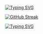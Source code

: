 [![Typing SVG](https://readme-typing-svg.demolab.com?font=Fira+Code&pause=1000&color=F70000&center=true&width=800&lines=Spytechx+D+tEcHWeirDoX+%F0%9F%91%BB%F0%9F%A4%96;Welcome+to+the+Home+of+Development;I'd+be+glad+if+you+do+contact+me+for+your+Jobs)](https://git.io/typing-svg)

[![GitHub Streak](https://streak-stats.demolab.com?user=Spytechx&exclude_days=Sun)](https://git.io/streak-stats)

[![Typing SVG](https://readme-typing-svg.demolab.com?font=Fira+Code&weight=600&size=25&pause=1000&color=001EF7&center=true&width=800&lines=%F0%9F%91%8B+Hi%2C+I%E2%80%99m+%40Spytechx;%F0%9F%91%80+I%E2%80%99m+becoming+a+better+programmer;%F0%9F%8C%B1+I%E2%80%99m+currently+writing+HTML%2C+SCSS%2C+JavaScript%2C;+ReactJS%2C+C%2C+Python+more+unfolding...;%F0%9F%92%9E%EF%B8%8F+I%E2%80%99m+looking+to+collaborate+on+projects+;that+would+enhance+my+knowledge;%F0%9F%93%ABYou+can+Reach+Me+On+%2B234-705-184-7820)](https://git.io/typing-svg)


<!---
Spytechx/Spytechx is a ✨ special ✨ repository because its `README.md` (this file) appears on your GitHub profile.
You can click the Preview link to take a look at your changes.
--->

